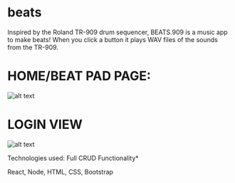 # beats
Inspired by the Roland TR-909 drum sequencer, BEATS.909 is a music app to make beats! When you click a button it plays WAV files of the sounds from the TR-909.

# HOME/BEAT PAD PAGE:

![alt text](https://i.imgur.com/DW6ZBvn.png)

# LOGIN VIEW

![alt text](https://i.imgur.com/W4ds8qM.png)


Technologies used: Full CRUD Functionality*

React, Node, HTML, CSS, Bootstrap

